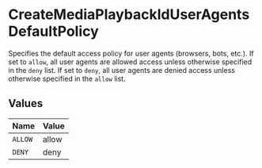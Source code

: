 # CreateMediaPlaybackIdUserAgentsDefaultPolicy

Specifies the default access policy for user agents (browsers, bots, etc.). 
If set to `allow`, all user agents are allowed access unless otherwise specified in the `deny` list. 
If set to `deny`, all user agents are denied access unless otherwise specified in the `allow` list.



## Values

| Name    | Value   |
| ------- | ------- |
| `ALLOW` | allow   |
| `DENY`  | deny    |